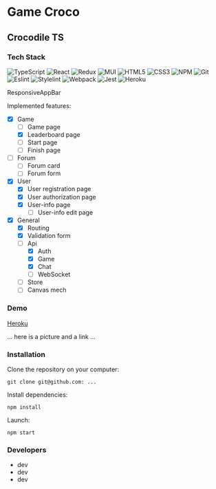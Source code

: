 # Game Croco
## Crocodile TS
### Tech Stack
![TypeScript](https://img.shields.io/badge/-TypeScript-black?style=flat-square&logo=typescript)
![React](https://img.shields.io/badge/-React-black?style=flat-square&logo=react)
![Redux](https://img.shields.io/badge/-Redux-black?style=flat-square&logo=redux)
![MUI](https://img.shields.io/badge/-MUI-black?style=flat-square&logo=MUI)
![HTML5](https://img.shields.io/badge/-HTML5-black?style=flat-square&logo=html5&logoColor=white)
![CSS3](https://img.shields.io/badge/-CSS3-black?style=flat-square&logo=css3)
![NPM](https://img.shields.io/badge/-NPM-black?style=flat-square&logo=npm)
![Git](https://img.shields.io/badge/-Git-black?style=flat-square&logo=git)
![Eslint](https://img.shields.io/badge/-Eslint-black?style=flat-square&logo=eslint)
![Stylelint](https://img.shields.io/badge/-Stylelint-black?style=flat-square&logo=stylelint)
![Webpack](https://img.shields.io/badge/-Webpack-black?style=flat-square&logo=webpack)
![Jest](https://img.shields.io/badge/-Jest-black?style=flat-square&logo=jest)
![Heroku](https://img.shields.io/badge/-Heroku-black?style=flat-square&logo=heroku)

ResponsiveAppBar

Implemented features:
- [X] Game
  - [ ] Game page
  - [X] Leaderboard page
  - [ ] Start page
  - [ ] Finish page
- [ ] Forum
  - [ ] Forum card
  - [ ] Forum form
- [X] User
  - [X] User registration page
  - [X] User authorization page
  - [X] User-info page
    - [ ] User-info edit page
- [X] General
  - [X] Routing
  - [X] Validation form
  - [ ] Api
    - [X] Auth
    - [X] Game
    - [X] Chat
    - [ ] WebSocket
  - [ ] Store
  - [ ] Canvas mech

### Demo

[Heroku](http://croco-deadline.herokuapp.com/)

... here is a picture and a link ...

### Installation

Clone the repository on your computer:

`git clone git@github.com: ...`

Install dependencies:

`npm install`

Launch:

`npm start`

### Developers

* dev
* dev
* dev
